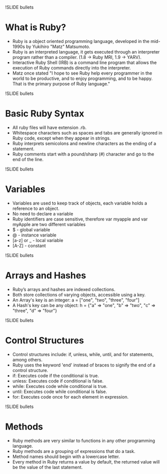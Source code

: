 !SLIDE bullets
# What is Ruby?
* Ruby is a object oriented programming language, developed in the mid-1990s by Yukihiro "Matz" Matsumoto.
* Ruby is an interpreted language, it gets executed through an interpreter program rather than a compiler. (1.8 -> Ruby MRI, 1.9 -> YARV).
* Interactive Ruby Shell (IRB) is a command line program that allows the execution of Ruby commands directly into the interpreter.
* Matz once stated "I hope to see Ruby help every programmer in the world to be productive, and to enjoy programming, and to be happy. That is the primary purpose of Ruby language."

!SLIDE bullets
# Basic Ruby Syntax
* All ruby files will have extension .rb.
* Whitespace characters such as spaces and tabs are generally ignored in Ruby code, except when they appear in strings.
* Ruby interprets semicolons and newline characters as the ending of a statement.
* Ruby comments start with a pound/sharp (#) character and go to the end of the line.

!SLIDE bullets
# Variables
* Variables are used to keep track of objects, each variable holds a reference to an object.
* No need to declare a variable
* Ruby identifiers are case sensitive, therefore var myapple and var myApple are two different variables
* $ - global variable
* @ - instance variable
* [a-z] or _ - local variable
* [A-Z] - constant

!SLIDE bullets
# Arrays and Hashes
* Ruby’s arrays and hashes are indexed collections.
* Both store collections of varying objects, accessible using a key.
* An Array's key is an integer: a = ["one", "two", "three", "four"] 
* A Hash's key can be any object: h = {"a" => "one", "b" => "two", "c" => "three", "d" => "four"}

!SLIDE bullets
# Control Structures
* Control structures include: if, unless, while, until, and for statements, among others.
* Ruby uses the keyword 'end' instead of braces to signify the end of a control structure.
* if: Executes code if the conditional is true.
* unless: Executes code if conditional is false.
* while: Executes code while conditional is true.
* until: Executes code while conditional is false.
* for: Executes code once for each element in expression.

!SLIDE bullets
# Methods
* Ruby methods are very similar to functions in any other programming language.
* Ruby methods are a grouping of expressions that do a task. 
* Method names should begin with a lowercase letter.
* Every method in Ruby returns a value by default, the returned value will be the value of the last statement.